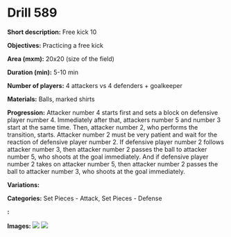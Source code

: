 # Drill 589

**Short description:**
Free kick 10

**Objectives:**
Practicing a free kick

**Area (mxm):**
20x20 (size of the field)

**Duration (min):**
5-10 min

**Number of players:**
4 attackers vs 4 defenders + goalkeeper

**Materials:**
Balls, marked shirts

**Progression:**
Attacker number 4 starts first and sets a block on defensive player number 4. Immediately after that, attackers number 5 and number 3 start at the same time. Then, attacker number 2, who performs the transition, starts. Attacker number 2 must be very patient and wait for the reaction of defensive player number 2. If defensive player number 2 follows attacker number 3, then attacker number 2 passes the ball to attacker number 5, who shoots at the goal immediately. And if defensive player number 2 takes on attacker number 5, then attacker number 2 passes the ball to attacker number 3, who shoots at the goal immediately.

**Variations:**


**Categories:**
Set Pieces - Attack, Set Pieces - Defense

**:**


**Images:**
![](https://www.coachingfutsal.com/\images\a63c5422c8c0c350e4b40afe2ade487f452d553cd1d68455076e378f118d643accf747512a4c56e1256e427b962e9cc26556a3a0bc756a7485887ddc703560a24e71e163cca68.jpg)
![](https://www.coachingfutsal.com/\images\e0fbbca279245be7bcb82a9f7a0c54b9482a2ac0e53acb145d5761acadb1757f4b04149de5884f3aa93cb1c7a578e7462bbb4c99ef90687d4d9467cb1eaa3bb74e71e169194b1.jpg)

